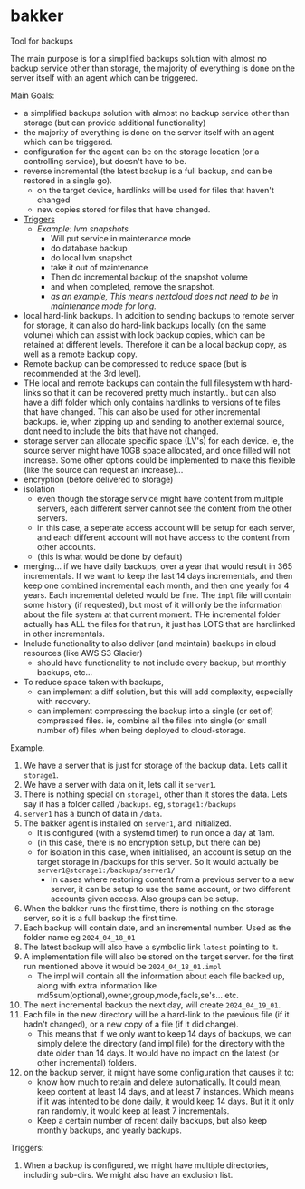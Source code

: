 # bakker
Tool for backups

The main purpose is for a simplified backups solution with almost no backup service other than storage, the majority of everything is done on the server itself with an agent which can be triggered.

Main Goals:
* a simplified backups solution with almost no backup service other than storage (but can provide additional functionality)
* the majority of everything is done on the server itself with an agent which can be triggered.
* configuration for the agent can be on the storage location (or a controlling service), but doesn't have to be.
* reverse incremental (the latest backup is a full backup, and can be restored in a single go).
   * on the target device, hardlinks will be used for files that haven't changed
   * new copies stored for files that have changed.
* [Triggers](./triggers.md)
   * _Example: lvm snapshots_
      * Will put service in maintenance mode
      * do database backup
      * do local lvm snapshot
      * take it out of maintenance
      * Then do incremental backup of the snapshot volume
      * and when completed, remove the snapshot.
      * _as an example, This means nextcloud does not need to be in maintenance mode for long._
* local hard-link backups.  In addition to sending backups to remote server for storage, it can also do hard-link backups locally (on the same volume) which can assist with lock backup copies, which can be retained at different levels.  Therefore it can be a local backup copy, as well as a remote backup copy.
* Remote backup can be compressed to reduce space (but is recommended at the 3rd level).
* THe local and remote backups can contain the full filesystem with hard-links so that it can be recovered pretty much instantly.. but can also have a diff folder which only contains hardlinks to versions of te files that have changed.  This can also be used for other incremental backups.  ie, when zipping up and sending to another external source, dont need to include the bits that have not changed.
* storage server can allocate specific space (LV's) for each device.  ie, the source server might have 10GB space allocated, and once filled will not increase.  Some other options could be implemented to make this flexible (like the source can request an increase)...
* encryption (before delivered to storage)
* isolation
   * even though the storage service might have content from multiple servers, each different server cannot see the content from the other servers.
   * in this case, a seperate access account will be setup for each server, and each different account will not have access to the content from other accounts.
   * (this is what would be done by default)
* merging... if we have daily backups, over a year that would result in 365 incrementals.  If we want to keep the last 14 days incrementals, and then keep one combined incremental each month, and then one yearly for 4 years.   Each incremental deleted would be fine.  The `impl` file will contain some history (if requested), but most of it will only be the information about the file system at that current moment.  THe incremental folder actually has ALL the files for that run, it just has LOTS that are hardlinked in other incrementals.
* Include functionality to also deliver (and maintain) backups in cloud resources (like AWS S3 Glacier)
   * should have functionality to not include every backup, but monthly backups, etc... 
* To reduce space taken with backups,
   * can implement a diff solution, but this will add complexity, especially with recovery.
   * can implement compressing the backup into a single (or set of) compressed files.  ie, combine all the files into single (or small number of) files when being deployed to cloud-storage.


Example.
1. We have a server that is just for storage of the backup data.  Lets call it `storage1`.
2. We have a server with data on it, lets call it `server1`.
3. There is nothing special on `storage1`, other than it stores the data.  Lets say it has a folder called `/backups`.   eg, `storage1:/backups`
4. `server1` has a bunch of data in `/data`.
5. The bakker agent is installed on `server1`, and initialized.
   * It is configured (with a systemd timer) to run once a day at 1am.
   * (in this case, there is no encryption setup, but there can be)
   * for isolation in this case, when initialised, an account is setup on the target storage in /backups for this server.  So it would actually be `server1@storage1:/backups/server1/`
      * In cases where restoring content from a previous server to a new server, it can be setup to use the same account, or two different accounts given access.  Also groups can be setup.
6. When the bakker runs the first time, there is nothing on the storage server, so it is a full backup the first time.
7. Each backup will contain date, and an incremental number.  Used as the folder name  eg `2024_04_18_01`
8. The latest backup will also have a symbolic link `latest` pointing to it.
9. A implementation file will also be stored on the target server.  for the first run mentioned above it would be `2024_04_18_01.impl`
   * The impl will contain all the information about each file backed up, along with extra information like md5sum(optional),owner,group,mode,facls,se's... etc. 
11. The next incremental backup the next day, will create `2024_04_19_01`.
12. Each file in the new directory will be a hard-link to the previous file (if it hadn't changed), or a new copy of a file (if it did change).
    * This means that if we only want to keep 14 days of backups, we can simply delete the directory (and impl file) for the directory with the date older than 14 days.  It would have no impact on the latest (or other incremental) folders.
13. on the backup server, it might have some configuration that causes it to:
    * know how much to retain and delete automatically.   It could mean, keep content at least 14 days, and at least 7 instances.  Which means if it was intented to be done daily, it would keep 14 days.  But it it only ran randomly, it would keep at least 7 incrementals.
    * Keep a certain number of recent daily backups, but also keep monthly backups, and yearly backups.   

Triggers:
1. When a backup is configured, we might have multiple directories, including sub-dirs.  We might also have an exclusion list.
